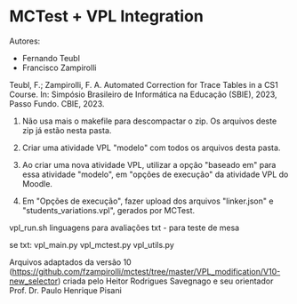# MCTest + VPL Integration
Autores:
* Fernando Teubl
* Francisco Zampirolli

Teubl, F.; Zampirolli, F. A. Automated Correction for Trace Tables in a CS1 Course. In: Simpósio Brasileiro de Informática na Educação (SBIE), 2023, Passo Fundo. CBIE, 2023.

1. Não usa mais o makefile para descompactar o zip. Os arquivos deste zip já estão nesta pasta.

2. Criar uma atividade VPL "modelo" com todos os arquivos desta pasta. 

3. Ao criar uma nova atividade VPL, utilizar a opção "baseado em" para essa atividade "modelo", em "opções de execução" da atividade VPL do Moodle.

4. Em "Opções de execução", fazer upload dos arquivos "linker.json" e "students_variations.vpl", gerados por MCTest.

vpl_run.sh 
  linguagens para avaliações
  txt - para teste de mesa

se txt:
  vpl_main.py
  vpl_mctest.py
  vpl_utils.py

Arquivos adaptados da versão 10 (https://github.com/fzampirolli/mctest/tree/master/VPL_modification/V10-new_selector) criada pelo Heitor Rodrigues Savegnago e seu orientador Prof. Dr. Paulo Henrique Pisani
